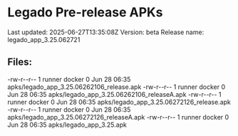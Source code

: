 # Legado Pre-release APKs
Last updated: 2025-06-27T13:35:08Z
Version: beta
Release name: legado_app_3.25.062721
## Files:
-rw-r--r-- 1 runner docker 0 Jun 28 06:35 apks/legado_app_3.25.06262106_release.apk
-rw-r--r-- 1 runner docker 0 Jun 28 06:35 apks/legado_app_3.25.06262106_releaseA.apk
-rw-r--r-- 1 runner docker 0 Jun 28 06:35 apks/legado_app_3.25.06272126_release.apk
-rw-r--r-- 1 runner docker 0 Jun 28 06:35 apks/legado_app_3.25.06272126_releaseA.apk
-rw-r--r-- 1 runner docker 0 Jun 28 06:35 apks/legado_app_3.25.apk
